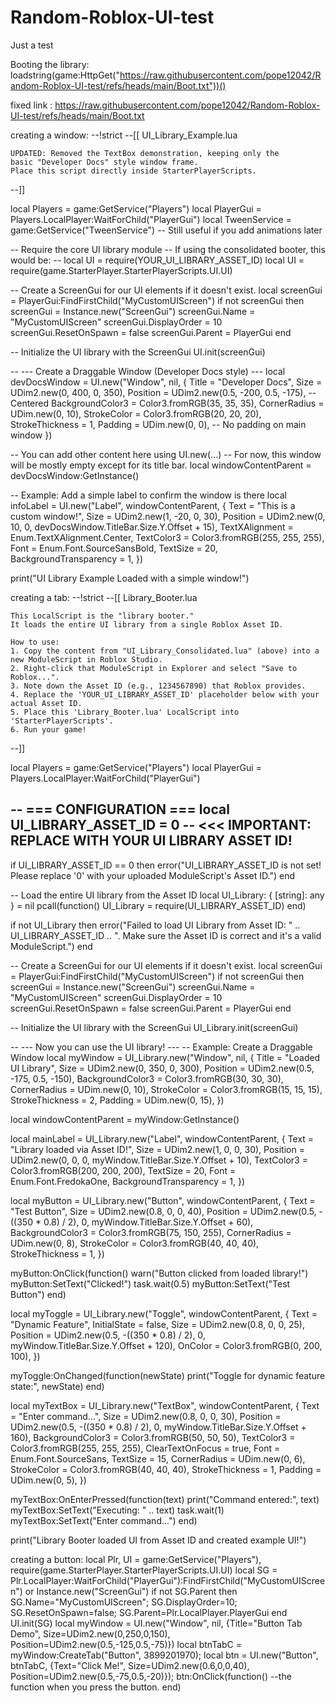 # Random-Roblox-UI-test
Just a test




Booting the library:
loadstring(game:HttpGet("https://raw.githubusercontent.com/pope12042/Random-Roblox-UI-test/refs/heads/main/Boot.txt"))()


fixed link : https://raw.githubusercontent.com/pope12042/Random-Roblox-UI-test/refs/heads/main/Boot.txt


creating a window:
--!strict
--[[
    UI_Library_Example.lua

    UPDATED: Removed the TextBox demonstration, keeping only the
    basic "Developer Docs" style window frame.
    Place this script directly inside StarterPlayerScripts.
--]]

local Players = game:GetService("Players")
local PlayerGui = Players.LocalPlayer:WaitForChild("PlayerGui")
local TweenService = game:GetService("TweenService") -- Still useful if you add animations later

-- Require the core UI library module
-- If using the consolidated booter, this would be:
-- local UI = require(YOUR_UI_LIBRARY_ASSET_ID)
local UI = require(game.StarterPlayer.StarterPlayerScripts.UI.UI)


-- Create a ScreenGui for our UI elements if it doesn't exist.
local screenGui = PlayerGui:FindFirstChild("MyCustomUIScreen")
if not screenGui then
    screenGui = Instance.new("ScreenGui")
    screenGui.Name = "MyCustomUIScreen"
    screenGui.DisplayOrder = 10
    screenGui.ResetOnSpawn = false
    screenGui.Parent = PlayerGui
end

-- Initialize the UI library with the ScreenGui
UI.init(screenGui)

-- --- Create a Draggable Window (Developer Docs style) ---
local devDocsWindow = UI.new("Window", nil, {
    Title = "Developer Docs",
    Size = UDim2.new(0, 400, 0, 350),
    Position = UDim2.new(0.5, -200, 0.5, -175), -- Centered
    BackgroundColor3 = Color3.fromRGB(35, 35, 35),
    CornerRadius = UDim.new(0, 10),
    StrokeColor = Color3.fromRGB(20, 20, 20),
    StrokeThickness = 1,
    Padding = UDim.new(0, 0), -- No padding on main window
})

-- You can add other content here using UI.new(...)
-- For now, this window will be mostly empty except for its title bar.
local windowContentParent = devDocsWindow:GetInstance()

-- Example: Add a simple label to confirm the window is there
local infoLabel = UI.new("Label", windowContentParent, {
    Text = "This is a custom window!",
    Size = UDim2.new(1, -20, 0, 30),
    Position = UDim2.new(0, 10, 0, devDocsWindow.TitleBar.Size.Y.Offset + 15),
    TextXAlignment = Enum.TextXAlignment.Center,
    TextColor3 = Color3.fromRGB(255, 255, 255),
    Font = Enum.Font.SourceSansBold,
    TextSize = 20,
    BackgroundTransparency = 1,
})

print("UI Library Example Loaded with a simple window!")




creating a tab:
--!strict
--[[
    Library_Booter.lua

    This LocalScript is the "library booter."
    It loads the entire UI library from a single Roblox Asset ID.

    How to use:
    1. Copy the content from "UI_Library_Consolidated.lua" (above) into a new ModuleScript in Roblox Studio.
    2. Right-click that ModuleScript in Explorer and select "Save to Roblox...".
    3. Note down the Asset ID (e.g., 1234567890) that Roblox provides.
    4. Replace the 'YOUR_UI_LIBRARY_ASSET_ID' placeholder below with your actual Asset ID.
    5. Place this 'Library_Booter.lua' LocalScript into 'StarterPlayerScripts'.
    6. Run your game!
--]]

local Players = game:GetService("Players")
local PlayerGui = Players.LocalPlayer:WaitForChild("PlayerGui")

-- === CONFIGURATION ===
local UI_LIBRARY_ASSET_ID = 0 -- <<< IMPORTANT: REPLACE WITH YOUR UI LIBRARY ASSET ID!
-------------------------

if UI_LIBRARY_ASSET_ID == 0 then
    error("UI_LIBRARY_ASSET_ID is not set! Please replace '0' with your uploaded ModuleScript's Asset ID.")
end

-- Load the entire UI library from the Asset ID
local UI_Library: { [string]: any } = nil
pcall(function()
    UI_Library = require(UI_LIBRARY_ASSET_ID)
end)

if not UI_Library then
    error("Failed to load UI Library from Asset ID: " .. UI_LIBRARY_ASSET_ID .. ". Make sure the Asset ID is correct and it's a valid ModuleScript.")
end

-- Create a ScreenGui for our UI elements if it doesn't exist.
local screenGui = PlayerGui:FindFirstChild("MyCustomUIScreen")
if not screenGui then
    screenGui = Instance.new("ScreenGui")
    screenGui.Name = "MyCustomUIScreen"
    screenGui.DisplayOrder = 10
    screenGui.ResetOnSpawn = false
    screenGui.Parent = PlayerGui
end

-- Initialize the UI library with the ScreenGui
UI_Library.init(screenGui)

-- --- Now you can use the UI library! ---
-- Example: Create a Draggable Window
local myWindow = UI_Library.new("Window", nil, {
    Title = "Loaded UI Library",
    Size = UDim2.new(0, 350, 0, 300),
    Position = UDim2.new(0.5, -175, 0.5, -150),
    BackgroundColor3 = Color3.fromRGB(30, 30, 30),
    CornerRadius = UDim.new(0, 10),
    StrokeColor = Color3.fromRGB(15, 15, 15),
    StrokeThickness = 2,
    Padding = UDim.new(0, 15),
})

local windowContentParent = myWindow:GetInstance()

local mainLabel = UI_Library.new("Label", windowContentParent, {
    Text = "Library loaded via Asset ID!",
    Size = UDim2.new(1, 0, 0, 30),
    Position = UDim2.new(0, 0, 0, myWindow.TitleBar.Size.Y.Offset + 10),
    TextColor3 = Color3.fromRGB(200, 200, 200),
    TextSize = 20,
    Font = Enum.Font.FredokaOne,
    BackgroundTransparency = 1,
})

local myButton = UI_Library.new("Button", windowContentParent, {
    Text = "Test Button",
    Size = UDim2.new(0.8, 0, 0, 40),
    Position = UDim2.new(0.5, -((350 * 0.8) / 2), 0, myWindow.TitleBar.Size.Y.Offset + 60),
    BackgroundColor3 = Color3.fromRGB(75, 150, 255),
    CornerRadius = UDim.new(0, 8),
    StrokeColor = Color3.fromRGB(40, 40, 40),
    StrokeThickness = 1,
})

myButton:OnClick(function()
    warn("Button clicked from loaded library!")
    myButton:SetText("Clicked!")
    task.wait(0.5)
    myButton:SetText("Test Button")
end)

local myToggle = UI_Library.new("Toggle", windowContentParent, {
    Text = "Dynamic Feature",
    InitialState = false,
    Size = UDim2.new(0.8, 0, 0, 25),
    Position = UDim2.new(0.5, -((350 * 0.8) / 2), 0, myWindow.TitleBar.Size.Y.Offset + 120),
    OnColor = Color3.fromRGB(0, 200, 100),
})

myToggle:OnChanged(function(newState)
    print("Toggle for dynamic feature state:", newState)
end)

local myTextBox = UI_Library.new("TextBox", windowContentParent, {
    Text = "Enter command...",
    Size = UDim2.new(0.8, 0, 0, 30),
    Position = UDim2.new(0.5, -((350 * 0.8) / 2), 0, myWindow.TitleBar.Size.Y.Offset + 160),
    BackgroundColor3 = Color3.fromRGB(50, 50, 50),
    TextColor3 = Color3.fromRGB(255, 255, 255),
    ClearTextOnFocus = true,
    Font = Enum.Font.SourceSans,
    TextSize = 15,
    CornerRadius = UDim.new(0, 6),
    StrokeColor = Color3.fromRGB(40, 40, 40),
    StrokeThickness = 1,
    Padding = UDim.new(0, 5),
})

myTextBox:OnEnterPressed(function(text)
    print("Command entered:", text)
    myTextBox:SetText("Executing: " .. text)
    task.wait(1)
    myTextBox:SetText("Enter command...")
end)

print("Library Booter loaded UI from Asset ID and created example UI!")




creating a button:
local Plr, UI = game:GetService("Players"), require(game.StarterPlayer.StarterPlayerScripts.UI.UI)
local SG = Plr.LocalPlayer:WaitForChild("PlayerGui"):FindFirstChild("MyCustomUIScreen") or Instance.new("ScreenGui")
if not SG.Parent then SG.Name="MyCustomUIScreen"; SG.DisplayOrder=10; SG.ResetOnSpawn=false; SG.Parent=Plr.LocalPlayer.PlayerGui end UI.init(SG)
local myWindow = UI.new("Window", nil, {Title="Button Tab Demo", Size=UDim2.new(0,250,0,150), Position=UDim2.new(0.5,-125,0.5,-75)})
local btnTabC = myWindow:CreateTab("Button", 3899201970); local btn = UI.new("Button", btnTabC, {Text="Click Me!", Size=UDim2.new(0.6,0,0,40), Position=UDim2.new(0.5,-75,0.5,-20)}); btn:OnClick(function()
--the function when you press the button.
end)
